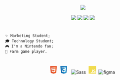 
<!--Name-->
<p align="center"> 
    <img src="https://readme-typing-svg.herokuapp.com?color=5F8D42&lines=Hello,+I'm+a+developer"(https://git.io/typing-svg)>
 </p>
 
 <div align="center"> 
 <a href="https://www.linkedin.com/in/aliciarsz/"><img src="https://images2.imgbox.com/13/fd/k3Q3WVrb_o.png"/></a>
 <a href="#"><img src="https://images2.imgbox.com/6f/02/fC2mHUwi_o.png"/></a>
 <a href="https://codepen.io/allysr"><img src="https://images2.imgbox.com/09/1b/IcNvJqD3_o.png"/></a>
 <a href="https://www.figma.com/@allysr"><img src="https://images2.imgbox.com/cd/31/fMCSG6Lo_o.png"/></a>


 </div>

 
<h1></h1>
 

<!--text-->

   
```diff
✨ Marketing Student;
🎓 Technology Student;
🎮 I'm a Nintendo fan;
🌱 Farm game player.

```
   


<h1></h1>

<div align="center">
    <img alt="HTML" height="25"  src="https://raw.githubusercontent.com/devicons/devicon/master/icons/html5/html5-original.svg">&nbsp
    <img alt="CSS" height="25"  src="https://raw.githubusercontent.com/devicons/devicon/master/icons/css3/css3-original.svg"> &nbsp
    <img alt="Sass" height="25"  src="https://upload.wikimedia.org/wikipedia/commons/thumb/9/96/Sass_Logo_Color.svg/1280px-Sass_Logo_Color.svg.png">&nbsp
    <img alt="Js" height="25"  src="https://raw.githubusercontent.com/devicons/devicon/master/icons/javascript/javascript-plain.svg">&nbsp
    <img alt="figma" height="25"  src="https://upload.wikimedia.org/wikipedia/commons/3/33/Figma-logo.svg">&nbsp

</div>


     
         
   

     
     
     
  
